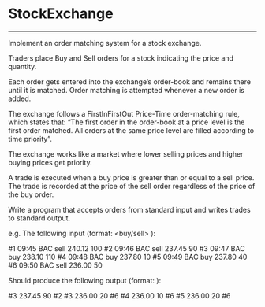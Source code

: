 # StockExchange
--------------

Implement an order matching system for a stock exchange.

Traders place Buy and Sell orders for a stock indicating the price and quantity.

Each order gets entered into the exchange’s order-book and remains there until it is matched. Order matching is attempted whenever a new order is added.

The exchange follows a FirstInFirstOut Price-Time order-matching rule, which states that: “The first order in the order-book at a price level is the first order matched. All orders at the same price level are filled according to time priority”.

The exchange works like a market where lower selling prices and higher buying prices get priority.

A trade is executed when a buy price is greater than or equal to a sell price. The trade is recorded at the price of the sell order regardless of the price of the buy order.

Write a program that accepts orders from standard input and writes trades to standard output.

e.g. The following input (format:<order-id> <time> <stock> <buy/sell> <price> <qty>):

#1 09:45 BAC sell 240.12 100
#2 09:46 BAC sell 237.45  90 
#3 09:47 BAC buy  238.10 110 
#4 09:48 BAC buy  237.80  10
#5 09:49 BAC buy  237.80  40
#6 09:50 BAC sell 236.00  50

Should produce the following output (format:<buy-order-id> <sell-price> <qty> <sell-order-id>):

#3 237.45 90 #2
#3 236.00 20 #6
#4 236.00 10 #6
#5 236.00 20 #6
